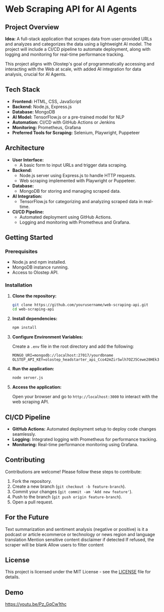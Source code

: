 
# Web Scraping API for AI Agents

## Project Overview

**Idea:** A full-stack application that scrapes data from user-provided URLs and analyzes and categorizes the data using a lightweight AI model. The project will include a CI/CD pipeline to automate deployment, along with logging and monitoring for real-time performance tracking.

This project aligns with Olostep's goal of programmatically accessing and interacting with the Web at scale, with added AI integration for data analysis, crucial for AI Agents.

## Tech Stack

- **Frontend:** HTML, CSS, JavaScript
- **Backend:** Node.js, Express.js
- **Database:** MongoDB
- **AI Model:** TensorFlow.js or a pre-trained model for NLP
- **Automation:** CI/CD with GitHub Actions or Jenkins
- **Monitoring:** Prometheus, Grafana
- **Preferred Tools for Scraping:** Selenium, Playwright, Puppeteer

## Architecture

- **User Interface:** 
  - A basic form to input URLs and trigger data scraping.
- **Backend:** 
  - Node.js server using Express.js to handle HTTP requests.
  - Web scraping implemented with Playwright or Puppeteer.
- **Database:** 
  - MongoDB for storing and managing scraped data.
- **AI Integration:** 
  - TensorFlow.js for categorizing and analyzing scraped data in real-time.
- **CI/CD Pipeline:** 
  - Automated deployment using GitHub Actions.
  - Logging and monitoring with Prometheus and Grafana.

## Getting Started

### Prerequisites

- Node.js and npm installed.
- MongoDB instance running.
- Access to Olostep API.

### Installation

1. **Clone the repository:**

   ```bash
   git clone https://github.com/yourusername/web-scraping-api.git
   cd web-scraping-api
   ```

2. **Install dependencies:**

   ```bash
   npm install
   ```

3. **Configure Environment Variables:**

   Create a `.env` file in the root directory and add the following:

   ```env
   MONGO_URI=mongodb://localhost:27017/yourdbname
   OLSTEP_API_KEY=olostep_headstarter_api_Cco42mZirSwlh7OZJ5Cewe28HEk3q
   ```

4. **Run the application:**

   ```bash
   node server.js
   ```

5. **Access the application:**

   Open your browser and go to `http://localhost:3000` to interact with the web scraping API.

## CI/CD Pipeline

- **GitHub Actions:** Automated deployment setup to deploy code changes seamlessly.
- **Logging:** Integrated logging with Prometheus for performance tracking.
- **Monitoring:** Real-time performance monitoring using Grafana.

## Contributing

Contributions are welcome! Please follow these steps to contribute:

1. Fork the repository.
2. Create a new branch (`git checkout -b feature-branch`).
3. Commit your changes (`git commit -am 'Add new feature'`).
4. Push to the branch (`git push origin feature-branch`).
5. Open a pull request.

## For the Future 

Text summarization and sentiment analysis (negative or positive) 
is it a podcast or article
ecommerce or technology or news
region and language translation
Mention sensitive content disclaimer if detected
If refused, the scraper will be blank
Allow users to filter content


## License

This project is licensed under the MIT License - see the [LICENSE](LICENSE) file for details.

## Demo

https://youtu.be/Pz_GqCw1thc

